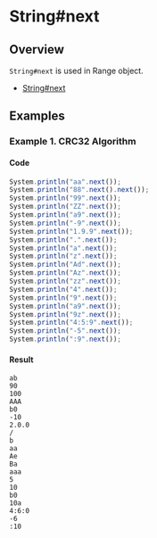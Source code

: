 # String#next

## Overview

`String#next` is used in Range object.

*   [String#next](https://docs.ruby-lang.org/en/master/String.html#method-i-next)

## Examples

### Example 1. CRC32 Algorithm

#### Code

```javascript
System.println("aa".next());
System.println("88".next().next());
System.println("99".next());
System.println("ZZ".next());
System.println("a9".next());
System.println("-9".next());
System.println("1.9.9".next());
System.println(".".next());
System.println("a".next());
System.println("z".next());
System.println("Ad".next());
System.println("Az".next());
System.println("zz".next());
System.println("4".next());
System.println("9".next());
System.println("a9".next());
System.println("9z".next());
System.println("4:5:9".next());
System.println("-5".next());
System.println(":9".next());
```

#### Result

```
ab
90
100
AAA
b0
-10
2.0.0
/
b
aa
Ae
Ba
aaa
5
10
b0
10a
4:6:0
-6
:10
```
